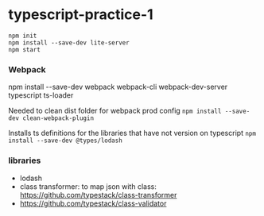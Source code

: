 # typescript-practice-1

```npm init```  
```npm install --save-dev lite-server```  
```npm start```  

### Webpack
npm install --save-dev webpack webpack-cli webpack-dev-server typescript ts-loader

Needed to clean dist folder for webpack prod config
```npm install --save-dev clean-webpack-plugin```

Installs ts definitions for the libraries that have not version on typescript
```npm install --save-dev @types/lodash```


### libraries
- lodash  
- class transformer: to map json with class: https://github.com/typestack/class-transformer
- https://github.com/typestack/class-validator


